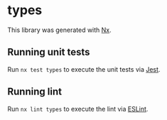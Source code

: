 # types

This library was generated with [Nx](https://nx.dev).

## Running unit tests

Run `nx test types` to execute the unit tests via [Jest](https://jestjs.io).

## Running lint

Run `nx lint types` to execute the lint via [ESLint](https://eslint.org/).
